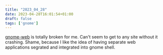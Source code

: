 ```yaml
---
title: "2023_04_28"
date: 2023-04-28T16:01:54+01:00
draft: false
tags: ['gnome']
---
```


[gnome-web](https://wiki.gnome.org/Apps/Web/) is totally broken for me. Can't seem to get to any site without it crashing. Shame, because I like the idea of having separate web applications segrated and integrated into gnome shell.
